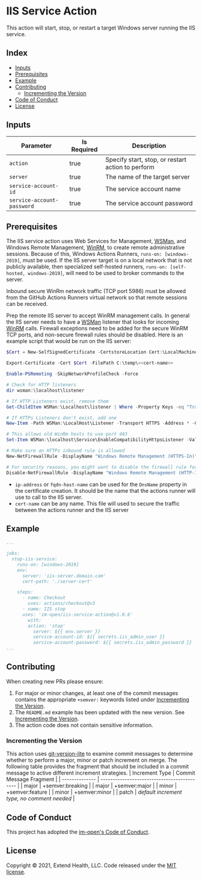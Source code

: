 # IIS Service Action

This action will start, stop, or restart a target Windows server running the IIS service.

## Index <!-- omit in toc -->

- [Inputs](#inputs)
- [Prerequisites](#prerequisites)
- [Example](#example)
- [Contributing](#contributing)
  - [Incrementing the Version](#incrementing-the-version)
- [Code of Conduct](#code-of-conduct)
- [License](#license)

## Inputs

| Parameter                  | Is Required | Description                                       |
| -------------------------- | ----------- | ------------------------------------------------- |
| `action`                   | true        | Specify start, stop, or restart action to perform |
| `server`                   | true        | The name of the target server                     |
| `service-account-id`       | true        | The service account name                          |
| `service-account-password` | true        | The service account password                      |

## Prerequisites

The IIS service action uses Web Services for Management, [WSMan], and Windows Remote Management, [WinRM], to create remote administrative sessions. Because of this, Windows Actions Runners, `runs-on: [windows-2019]`, must be used. If the IIS server target is on a local network that is not publicly available, then specialized self-hosted runners, `runs-on: [self-hosted, windows-2019]`, will need to be used to broker commands to the server.

Inbound secure WinRm network traffic (TCP port 5986) must be allowed from the GitHub Actions Runners virtual network so that remote sessions can be received.

Prep the remote IIS server to accept WinRM management calls. In general the IIS server needs to have a [WSMan] listener that looks for incoming [WinRM] calls. Firewall exceptions need to be added for the secure WinRM TCP ports, and non-secure firewall rules should be disabled. Here is an example script that would be run on the IIS server:

```powershell
$Cert = New-SelfSignedCertificate -CertstoreLocation Cert:\LocalMachine\My -DnsName <<ip-address|fqdn-host-name>>

Export-Certificate -Cert $Cert -FilePath C:\temp\<<cert-name>>

Enable-PSRemoting -SkipNetworkProfileCheck -Force

# Check for HTTP listeners
dir wsman:\localhost\listener

# If HTTP Listeners exist, remove them
Get-ChildItem WSMan:\Localhost\listener | Where -Property Keys -eq "Transport=HTTP" | Remove-Item -Recurse

# If HTTPs Listeners don't exist, add one
New-Item -Path WSMan:\LocalHost\Listener -Transport HTTPS -Address * -CertificateThumbPrint $Cert.Thumbprint –Force

# This allows old WinRm hosts to use port 443
Set-Item WSMan:\localhost\Service\EnableCompatibilityHttpsListener -Value true

# Make sure an HTTPs inbound rule is allowed
New-NetFirewallRule -DisplayName "Windows Remote Management (HTTPS-In)" -Name "Windows Remote Management (HTTPS-In)" -Profile Any -LocalPort 5986 -Protocol TCP

# For security reasons, you might want to disable the firewall rule for HTTP that *Enable-PSRemoting* added:
Disable-NetFirewallRule -DisplayName "Windows Remote Management (HTTP-In)"
```

- `ip-address` or `fqdn-host-name` can be used for the `DnsName` property in the certificate creation. It should be the name that the actions runner will use to call to the IIS server.
- `cert-name` can be any name. This file will used to secure the traffic between the actions runner and the IIS server

## Example

```yml
...

jobs:
  stop-iis-service:
    runs-on: [windows-2019]
    env:
      server: 'iis-server.domain.com'
      cert-path: './server-cert'

    steps:
      - name: Checkout
        uses: actions/checkout@v3
      - name: IIS stop
      uses: 'im-open/iis-service-action@v1.0.6'
        with:
        action: 'stop'
          server: ${{ env.server }}
          service-account-id: ${{ secrets.iis_admin_user }}
          service-account-password: ${{ secrets.iis_admin_password }}
...
```

## Contributing

When creating new PRs please ensure:

1. For major or minor changes, at least one of the commit messages contains the appropriate `+semver:` keywords listed under [Incrementing the Version](#incrementing-the-version).
2. The `README.md` example has been updated with the new version. See [Incrementing the Version](#incrementing-the-version).
3. The action code does not contain sensitive information.

### Incrementing the Version

This action uses [git-version-lite] to examine commit messages to determine whether to perform a major, minor or patch increment on merge. The following table provides the fragment that should be included in a commit message to active different increment strategies.
| Increment Type | Commit Message Fragment |
| -------------- | ------------------------------------------- |
| major | +semver:breaking |
| major | +semver:major |
| minor | +semver:feature |
| minor | +semver:minor |
| patch | _default increment type, no comment needed_ |

## Code of Conduct

This project has adopted the [im-open's Code of Conduct](https://github.com/im-open/.github/blob/master/CODE_OF_CONDUCT.md).

## License

Copyright &copy; 2021, Extend Health, LLC. Code released under the [MIT license](LICENSE).

[git-version-lite]: https://github.com/im-open/git-version-lite
[powershell remoting over https with a self-signed ssl certificate]: https://4sysops.com/archives/powershell-remoting-over-https-with-a-self-signed-ssl-certificate
[wsman]: https://docs.microsoft.com/en-us/windows/win32/winrm/ws-management-protocol
[winrm]: https://docs.microsoft.com/en-us/windows/win32/winrm/about-windows-remote-management
